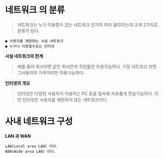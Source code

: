 # 네트워크 의 분류 
> 네트워크는 누가 이용할수 있는 네트워크 인가의 따라 달라지는데 크게 2가지로 분류가 된다.
```
● 사용자를 제한하는 사설 네트워크
● 누구나 이용할수있는 인터넷
```
**사설 네트워크의 한계**
>예를 들어 회사라면 같은 회사안의 직원들만 이용가능하다. 가정 네트워크 라면 그사용자의 가족끼리만 이용가능하다.

**인터넷의 개요**
>인터넷은 다양한 사용자가 이용하는 PC 등을 접속해 자유롭게 전송가능하다. 이런 인터넷은 사용자를 제한하지 않는 네트워크이다.

# 사내 네트워크 구성
**LAN 과 WAN**
```
LAN(Local area LAN) 이다.
WAN(Wide area LAN) 이다.
```